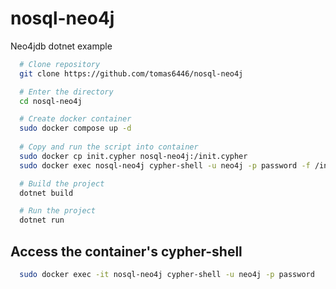 # nosql-neo4j
Neo4jdb dotnet example

```bash
  # Clone repository
  git clone https://github.com/tomas6446/nosql-neo4j

  # Enter the directory
  cd nosql-neo4j

  # Create docker container
  sudo docker compose up -d
  
  # Copy and run the script into container
  sudo docker cp init.cypher nosql-neo4j:/init.cypher
  sudo docker exec nosql-neo4j cypher-shell -u neo4j -p password -f /init.cypher

  # Build the project
  dotnet build

  # Run the project
  dotnet run 
```

## Access the container's cypher-shell
```bash
  sudo docker exec -it nosql-neo4j cypher-shell -u neo4j -p password
```
